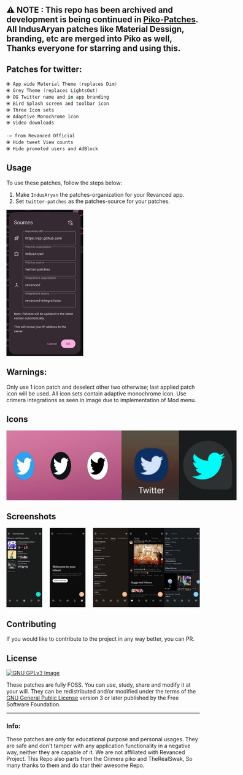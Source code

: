 ## ⚠️ NOTE : This repo has been archived and development is being continued in [Piko-Patches](https://github.com/crimera/piko). All IndusAryan patches like Material Dessign, branding, etc are merged into Piko as well, Thanks everyone for starring and using this.

## Patches for twitter:

```kotlin
⦿ App wide Material Theme (replaces Dim)
⦿ Grey Theme (replaces LightsOut)
⦿ OG Twitter name and in app branding
⦿ Bird Splash screen and toolbar icon
⦿ Three Icon sets
⦿ Adaptive Monochrome Icon
⦿ Video downloads

-> from Revanced Official
⦿ Hide tweet View counts
⦿ Hide promoted users and AdBlock

```
## Usage

To use these patches, follow the steps below:

1. Make `IndusAryan` the patches-organization for your Revanced app.
2. Set `twitter-patches` as the patches-source for your patches.

<div style="display:flex; justify-content:space-between;">  
<img src="screenshots/altsource.jpg" alt="usage" width="200" />  
</div>  

## Warnings:
Only use 1 icon patch and deselect other two otherwise; last applied patch icon will be used.
All icon sets contain adaptive monochrome icon.
Use crimera integrations as seen in image due to implementation of Mod menu.

## Icons
<div style="display:flex; justify-content:space-between;">  
<img src="screenshots/raw2.jpg" alt="icons" width="300" /> 
<img src="screenshots/raw3.jpg" alt="adaptive_icons" width="300" />
</div>  

## Screenshots

<div style="display:flex; flex-direction:row;">
  <div style="margin-right: 20px; text-align: center;">
    <img src="screenshots/3.jpg" alt="grey" width="200" />
  </div>

  <div style="margin-right: 20px; text-align: center;">
    <img src="screenshots/4.jpg" alt="monet" width="200" />
  </div>

  <div style="text-align: center;">
    <img src="screenshots/5.jpg" alt="other" width="200" />
  </div>

<div style="text-align: center;">
    <img src="screenshots/6.jpg" alt="other" width="200" />
  </div>

<div style="text-align: center;">
    <img src="screenshots/7.jpg" alt="other" width="200" />
  </div>
</div>

## Contributing
If you would like to contribute to the project in any way better, you can PR.

## License
[![GNU GPLv3 Image](https://www.gnu.org/graphics/gplv3-127x51.png)](http://www.gnu.org/licenses/gpl-3.0.en.html)

These patches are fully FOSS. You can use, study, share and modify it at your will. They can be redistributed and/or modified under the terms of the [GNU General Public License](https://www.gnu.org/licenses/gpl.html) version 3 or later published by the Free Software Foundation.

---
### Info:
These patches are only for educational purpose and personal usages. They are safe and don't tamper with any application functionality in a negative way, neither they are capable of it. We are not affiliated with Revanced Project. This Repo also parts from the Crimera piko and TheRealSwak, So many thanks to them and do star their awesome Repo. 
